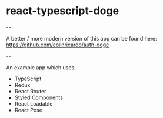 # react-typescript-doge

--

A better / more modern version of this app can be found here: 
https://github.com/colinricardo/auth-doge

--

An example app which uses:

- TypeScript
- Redux
- React Router
- Styled Components
- React Loadable
- React Pose
